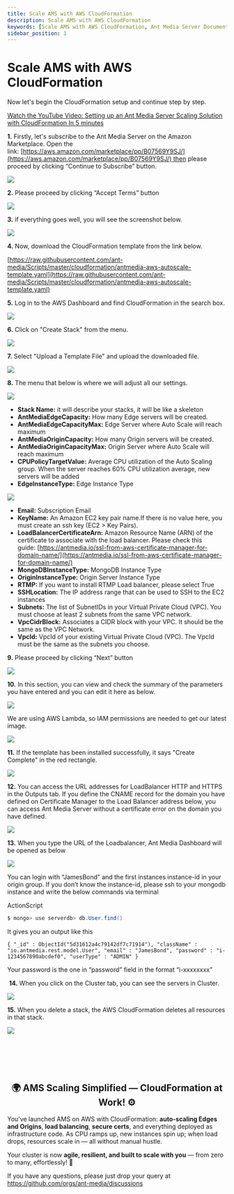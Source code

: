 ```yaml
---
title: Scale AMS with AWS CloudFormation 
description: Scale AMS with AWS CloudFormation
keywords: [Scale AMS with AWS CloudFormation, Ant Media Server Documentation, Ant Media Server Tutorials]
sidebar_position: 1
---
```


# Scale AMS with AWS CloudFormation

Now let's begin the CloudFormation setup and continue step by step.

[Watch the YouTube Video: Setting up an Ant Media Server Scaling Solution with CloudFormation In 5 minutes](https://www.youtube.com/watch?v=y7bP0u0jQRQ)

**1.** Firstly, let's subscribe to the Ant Media Server on the Amazon Marketplace. Open the link: [https://aws.amazon.com/marketplace/pp/B07569Y9SJ/](https://aws.amazon.com/marketplace/pp/B07569Y9SJ/) then please proceed by clicking “Continue to Subscribe” button.

![](@site/static/img/cloudformation-marketplace-1.png)

**2.** Please proceed by clicking “Accept Terms” button

![](@site/static/img/cloudformation-marketplace-2.png)

**3.** if everything goes well, you will see the screenshot below.

![](@site/static/img/cloudformation-marketplace-3.png)

**4.** Now, download the CloudFormation template from the link below.

[https://raw.githubusercontent.com/ant-media/Scripts/master/cloudformation/antmedia-aws-autoscale-template.yaml](https://raw.githubusercontent.com/ant-media/Scripts/master/cloudformation/antmedia-aws-autoscale-template.yaml)

**5.** Log in to the AWS Dashboard and find CloudFormation in the search box.

![](@site/static/img/AntMedia-CloudFormation-1.png)

**6.** Click on "Create Stack" from the menu.

![](@site/static/img/AntMedia-CloudFormation-2.png)

**7.** Select "Upload a Template File" and upload the downloaded file.

![](@site/static/img/AntMedia-CloudFormation-3.png)

**8.** The menu that below is where we will adjust all our settings.

![](@site/static/img/AntMedia-CloudFormation-4.png)

-   **Stack Name:** it will describe your stacks, it will be like a skeleton
-   **AntMediaEdgeCapacity:** How many Edge servers will be created.
-   **AntMediaEdgeCapacityMax:** Edge Server where Auto Scale will reach maximum
-   **AntMediaOriginCapacity:** How many Origin servers will be created.
-   **AntMediaOriginCapacityMax:** Origin Server where Auto Scale will reach maximum
-   **CPUPolicyTargetValue:** Average CPU utilization of the Auto Scaling group. When the server reaches 60% CPU utilization average, new servers will be added
-   **EdgeInstanceType:** Edge Instance Type

![](@site/static/img/AntMedia-CloudFormation-4-1.png)

-   **Email:** Subscription Email
-   **KeyName:** An Amazon EC2 key pair name.If there is no value here, you must create an ssh key (EC2 > Key Pairs).
-   **LoadBalancerCertificateArn:** Amazon Resource Name (ARN) of the certificate to associate with the load balancer. Please check this guide: [https://antmedia.io/ssl-from-aws-certificate-manager-for-domain-name/](https://antmedia.io/ssl-from-aws-certificate-manager-for-domain-name/)
-   **MongoDBInstanceType:** MongoDB Instance Type
-   **OriginInstanceType:** Origin Server Instance Type
-   **RTMP:** If you want to install RTMP Load balancer, please select True
-   **SSHLocation:** The IP address range that can be used to SSH to the EC2 instances
-   **Subnets:** The list of SubnetIDs in your Virtual Private Cloud (VPC). You must choose at least 2 subnets from the same VPC network.
-   **VpcCidrBlock:** Associates a CIDR block with your VPC. It should be the same as the VPC Network.
-   **VpcId:** VpcId of your existing Virtual Private Cloud (VPC). The VpcId must be the same as the subnets you choose.

**9.** Please proceed by clicking “Next” button

![](@site/static/img/AntMedia-CloudFormation-5.png)

**10.** In this section, you can view and check the summary of the parameters you have entered and you can edit it here as below.

![](@site/static/img/AntMedia-CloudFormation-6.png)

We are using AWS Lambda, so IAM permissions are needed to get our latest image.

![](@site/static/img/AntMedia-CloudFormation-6-1.png)

**11.** If the template has been installed successfully, it says "Create Complete" in the red rectangle.

![](@site/static/img/AntMedia-CloudFormation-7.png)

**12.** You can access the URL addresses for LoadBalancer HTTP and HTTPS in the Outputs tab. If you define the CNAME record for the domain you have defined on Certificate Manager to the Load Balancer address below, you can access Ant Media Server without a certificate error on the domain you have defined.

![](@site/static/img/AntMedia-CloudFormation-8.png)

**13.** When you type the URL of the Loadbalancer, Ant Media Dashboard will be opened as below

![](@site/static/img/antmedia-login.png)

You can login with “JamesBond” and the first instances instance-id in your origin group. If you don’t know the instance-id, please ssh to your mongodb instance and write the below commands via terminal

ActionScript

```actionscript
$ mongo> use serverdb> db.User.find()
```

It gives you an output like this

`{ "_id" : ObjectId("5d31612a4c79142df7c71914"), "className" : "io.antmedia.rest.model.User", "email" : "JamesBond", "password" : "i-1234567890abcdef0", "userType" : "ADMIN" }`

Your password is the one in “password” field in the format “i-xxxxxxxx”

 **14.** When you click on the Cluster tab, you can see the servers in Cluster.

![](@site/static/img/AntMedia-CloudFormation-9.png)

**15.** When you delete a stack, the AWS CloudFormation deletes all resources in that stack.

![](@site/static/img/AntMedia-CloudFormation-10(1).png)

<br /><br />
---

<div align="center">
<h2> 🌍 AMS Scaling Simplified — CloudFormation at Work! ⚙️ </h2>
</div>

You’ve launched AMS on AWS with CloudFormation: **auto-scaling Edges and Origins**, **load balancing**, **secure certs**, and everything deployed as infrastructure code. As CPU ramps up, new instances spin up; when load drops, resources scale in — all without manual hustle.

Your cluster is now **agile, resilient, and built to scale with you** — from zero to many, effortlessly! 🚀

If you have any questions, please just drop your query at https://github.com/orgs/ant-media/discussions
